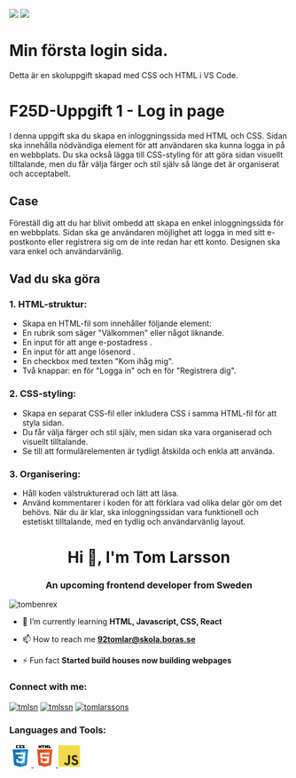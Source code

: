 <p float="right">
  <img src="https://github.com/tombenrex/LoginPage2/blob/main/img/Fullscreen-preview.png" height="280"  />
  <img src="https://github.com/tombenrex/LoginPage2/blob/main/img/768px-preview.png" height="280" /> 
  
</p>


##
#  <b>Min första login sida.</b> </br>
  Detta är en skoluppgift skapad med CSS och HTML i VS Code. 


##

# F25D-Uppgift 1 - Log in page

I denna uppgift ska du skapa en inloggningssida med HTML och CSS. Sidan ska innehålla nödvändiga element för att användaren ska kunna logga in på en webbplats. Du ska också lägga till CSS-styling för att göra sidan visuellt tilltalande, men du får välja färger och stil själv så länge det är organiserat och acceptabelt.

## Case

Föreställ dig att du har blivit ombedd att skapa en enkel inloggningssida för en webbplats. Sidan ska ge användaren möjlighet att logga in med sitt e-postkonto eller registrera sig om de inte redan har ett konto. Designen ska vara enkel och användarvänlig.

## Vad du ska göra

### 1. HTML-struktur:
* Skapa en HTML-fil som innehåller följande element:
* En rubrik som säger "Välkommen" eller något liknande.
* En input för att ange e-postadress .
* En input för att ange lösenord .
* En checkbox med texten "Kom ihåg mig".
* Två knappar: en för "Logga in" och en för "Registrera dig".
### 2. CSS-styling:
* Skapa en separat CSS-fil eller inkludera CSS i samma HTML-fil för att styla sidan.
* Du får välja färger och stil själv, men sidan ska vara organiserad och visuellt tilltalande.
* Se till att formulärelementen är tydligt åtskilda och enkla att använda.
### 3. Organisering:
* Håll koden välstrukturerad och lätt att läsa.
* Använd kommentarer i koden för att förklara vad olika delar gör om det behövs.
  När du är klar, ska inloggningssidan vara funktionell och estetiskt tilltalande, med en tydlig och användarvänlig layout.

##

<h1 align="center">Hi 👋, I'm Tom Larsson</h1>
<h3 align="center">An upcoming frontend developer from Sweden</h3>

<p align="left"> <img src="https://komarev.com/ghpvc/?username=tombenrex&label=Profile%20views&color=0e75b6&style=flat" alt="tombenrex" /> </p>

- 🌱 I’m currently learning **HTML, Javascript, CSS, React**

- 📫 How to reach me **92tomlar@skola.boras.se**

- ⚡ Fun fact **Started build houses now building webpages**

<h3 align="left">Connect with me:</h3>
<p align="left">
<a href="https://linkedin.com/in/tmlsn" target="blank"><img align="center" src="https://raw.githubusercontent.com/rahuldkjain/github-profile-readme-generator/master/src/images/icons/Social/linked-in-alt.svg" alt="tmlsn" height="30" width="40" /></a>
<a href="https://fb.com/tmlssn" target="blank"><img align="center" src="https://raw.githubusercontent.com/rahuldkjain/github-profile-readme-generator/master/src/images/icons/Social/facebook.svg" alt="tmlssn" height="30" width="40" /></a>
<a href="https://instagram.com/tomlarssons" target="blank"><img align="center" src="https://raw.githubusercontent.com/rahuldkjain/github-profile-readme-generator/master/src/images/icons/Social/instagram.svg" alt="tomlarssons" height="30" width="40" /></a>
</p>

<h3 align="left">Languages and Tools:</h3>
<p align="left"> <a href="https://www.w3schools.com/css/" target="_blank" rel="noreferrer"> <img src="https://raw.githubusercontent.com/devicons/devicon/master/icons/css3/css3-original-wordmark.svg" alt="css3" width="40" height="40"/> </a> <a href="https://www.w3.org/html/" target="_blank" rel="noreferrer"> <img src="https://raw.githubusercontent.com/devicons/devicon/master/icons/html5/html5-original-wordmark.svg" alt="html5" width="40" height="40"/> </a> <a href="https://developer.mozilla.org/en-US/docs/Web/JavaScript" target="_blank" rel="noreferrer"> <img src="https://raw.githubusercontent.com/devicons/devicon/master/icons/javascript/javascript-original.svg" alt="javascript" width="40" height="40"/> </a> </p>


